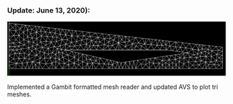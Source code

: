 ### Update: June 13, 2020):
![](images/Inlet-small.PNG)

Implemented a Gambit formatted mesh reader and updated AVS to plot tri meshes.

